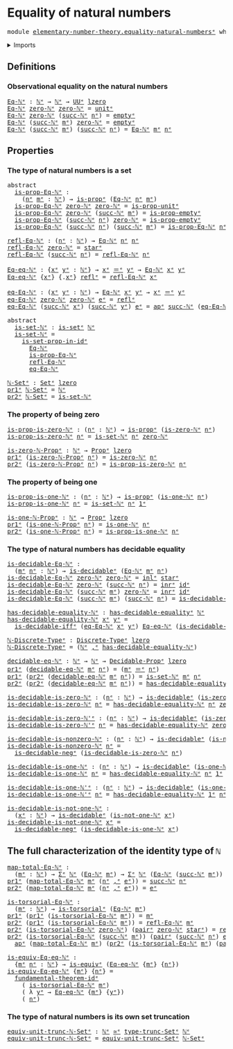 # Equality of natural numbers

<pre class="Agda"><a id="40" class="Keyword">module</a> <a id="47" href="elementary-number-theory.equality-natural-numbers%25E1%25B5%2589.html" class="Module">elementary-number-theory.equality-natural-numbersᵉ</a> <a id="98" class="Keyword">where</a>
</pre>
<details><summary>Imports</summary>

<pre class="Agda"><a id="154" class="Keyword">open</a> <a id="159" class="Keyword">import</a> <a id="166" href="elementary-number-theory.natural-numbers%25E1%25B5%2589.html" class="Module">elementary-number-theory.natural-numbersᵉ</a>

<a id="209" class="Keyword">open</a> <a id="214" class="Keyword">import</a> <a id="221" href="foundation.action-on-identifications-functions%25E1%25B5%2589.html" class="Module">foundation.action-on-identifications-functionsᵉ</a>
<a id="269" class="Keyword">open</a> <a id="274" class="Keyword">import</a> <a id="281" href="foundation.coproduct-types%25E1%25B5%2589.html" class="Module">foundation.coproduct-typesᵉ</a>
<a id="309" class="Keyword">open</a> <a id="314" class="Keyword">import</a> <a id="321" href="foundation.decidable-equality%25E1%25B5%2589.html" class="Module">foundation.decidable-equalityᵉ</a>
<a id="352" class="Keyword">open</a> <a id="357" class="Keyword">import</a> <a id="364" href="foundation.decidable-types%25E1%25B5%2589.html" class="Module">foundation.decidable-typesᵉ</a>
<a id="392" class="Keyword">open</a> <a id="397" class="Keyword">import</a> <a id="404" href="foundation.dependent-pair-types%25E1%25B5%2589.html" class="Module">foundation.dependent-pair-typesᵉ</a>
<a id="437" class="Keyword">open</a> <a id="442" class="Keyword">import</a> <a id="449" href="foundation.empty-types%25E1%25B5%2589.html" class="Module">foundation.empty-typesᵉ</a>
<a id="473" class="Keyword">open</a> <a id="478" class="Keyword">import</a> <a id="485" href="foundation.equivalences%25E1%25B5%2589.html" class="Module">foundation.equivalencesᵉ</a>
<a id="510" class="Keyword">open</a> <a id="515" class="Keyword">import</a> <a id="522" href="foundation.function-types%25E1%25B5%2589.html" class="Module">foundation.function-typesᵉ</a>
<a id="549" class="Keyword">open</a> <a id="554" class="Keyword">import</a> <a id="561" href="foundation.fundamental-theorem-of-identity-types%25E1%25B5%2589.html" class="Module">foundation.fundamental-theorem-of-identity-typesᵉ</a>
<a id="611" class="Keyword">open</a> <a id="616" class="Keyword">import</a> <a id="623" href="foundation.identity-types%25E1%25B5%2589.html" class="Module">foundation.identity-typesᵉ</a>
<a id="650" class="Keyword">open</a> <a id="655" class="Keyword">import</a> <a id="662" href="foundation.propositions%25E1%25B5%2589.html" class="Module">foundation.propositionsᵉ</a>
<a id="687" class="Keyword">open</a> <a id="692" class="Keyword">import</a> <a id="699" href="foundation.set-truncations%25E1%25B5%2589.html" class="Module">foundation.set-truncationsᵉ</a>
<a id="727" class="Keyword">open</a> <a id="732" class="Keyword">import</a> <a id="739" href="foundation.sets%25E1%25B5%2589.html" class="Module">foundation.setsᵉ</a>
<a id="756" class="Keyword">open</a> <a id="761" class="Keyword">import</a> <a id="768" href="foundation.unit-type%25E1%25B5%2589.html" class="Module">foundation.unit-typeᵉ</a>
<a id="790" class="Keyword">open</a> <a id="795" class="Keyword">import</a> <a id="802" href="foundation.universe-levels%25E1%25B5%2589.html" class="Module">foundation.universe-levelsᵉ</a>

<a id="831" class="Keyword">open</a> <a id="836" class="Keyword">import</a> <a id="843" href="foundation-core.decidable-propositions%25E1%25B5%2589.html" class="Module">foundation-core.decidable-propositionsᵉ</a>
<a id="883" class="Keyword">open</a> <a id="888" class="Keyword">import</a> <a id="895" href="foundation-core.discrete-types%25E1%25B5%2589.html" class="Module">foundation-core.discrete-typesᵉ</a>
<a id="927" class="Keyword">open</a> <a id="932" class="Keyword">import</a> <a id="939" href="foundation-core.torsorial-type-families%25E1%25B5%2589.html" class="Module">foundation-core.torsorial-type-familiesᵉ</a>
</pre>
</details>

## Definitions

### Observational equality on the natural numbers

<pre class="Agda"><a id="Eq-ℕᵉ"></a><a id="1072" href="elementary-number-theory.equality-natural-numbers%25E1%25B5%2589.html#1072" class="Function">Eq-ℕᵉ</a> <a id="1078" class="Symbol">:</a> <a id="1080" href="elementary-number-theory.natural-numbers%25E1%25B5%2589.html#783" class="Datatype">ℕᵉ</a> <a id="1083" class="Symbol">→</a> <a id="1085" href="elementary-number-theory.natural-numbers%25E1%25B5%2589.html#783" class="Datatype">ℕᵉ</a> <a id="1088" class="Symbol">→</a> <a id="1090" href="Agda.Primitive.html#429" class="Primitive">UUᵉ</a> <a id="1094" href="Agda.Primitive.html#915" class="Primitive">lzero</a>
<a id="1100" href="elementary-number-theory.equality-natural-numbers%25E1%25B5%2589.html#1072" class="Function">Eq-ℕᵉ</a> <a id="1106" href="elementary-number-theory.natural-numbers%25E1%25B5%2589.html#806" class="InductiveConstructor">zero-ℕᵉ</a> <a id="1114" href="elementary-number-theory.natural-numbers%25E1%25B5%2589.html#806" class="InductiveConstructor">zero-ℕᵉ</a> <a id="1122" class="Symbol">=</a> <a id="1124" href="foundation.unit-type%25E1%25B5%2589.html#826" class="Record">unitᵉ</a>
<a id="1130" href="elementary-number-theory.equality-natural-numbers%25E1%25B5%2589.html#1072" class="Function">Eq-ℕᵉ</a> <a id="1136" href="elementary-number-theory.natural-numbers%25E1%25B5%2589.html#806" class="InductiveConstructor">zero-ℕᵉ</a> <a id="1144" class="Symbol">(</a><a id="1145" href="elementary-number-theory.natural-numbers%25E1%25B5%2589.html#821" class="InductiveConstructor">succ-ℕᵉ</a> <a id="1153" href="elementary-number-theory.equality-natural-numbers%25E1%25B5%2589.html#1153" class="Bound">nᵉ</a><a id="1155" class="Symbol">)</a> <a id="1157" class="Symbol">=</a> <a id="1159" href="foundation-core.empty-types%25E1%25B5%2589.html#811" class="Datatype">emptyᵉ</a>
<a id="1166" href="elementary-number-theory.equality-natural-numbers%25E1%25B5%2589.html#1072" class="Function">Eq-ℕᵉ</a> <a id="1172" class="Symbol">(</a><a id="1173" href="elementary-number-theory.natural-numbers%25E1%25B5%2589.html#821" class="InductiveConstructor">succ-ℕᵉ</a> <a id="1181" href="elementary-number-theory.equality-natural-numbers%25E1%25B5%2589.html#1181" class="Bound">mᵉ</a><a id="1183" class="Symbol">)</a> <a id="1185" href="elementary-number-theory.natural-numbers%25E1%25B5%2589.html#806" class="InductiveConstructor">zero-ℕᵉ</a> <a id="1193" class="Symbol">=</a> <a id="1195" href="foundation-core.empty-types%25E1%25B5%2589.html#811" class="Datatype">emptyᵉ</a>
<a id="1202" href="elementary-number-theory.equality-natural-numbers%25E1%25B5%2589.html#1072" class="Function">Eq-ℕᵉ</a> <a id="1208" class="Symbol">(</a><a id="1209" href="elementary-number-theory.natural-numbers%25E1%25B5%2589.html#821" class="InductiveConstructor">succ-ℕᵉ</a> <a id="1217" href="elementary-number-theory.equality-natural-numbers%25E1%25B5%2589.html#1217" class="Bound">mᵉ</a><a id="1219" class="Symbol">)</a> <a id="1221" class="Symbol">(</a><a id="1222" href="elementary-number-theory.natural-numbers%25E1%25B5%2589.html#821" class="InductiveConstructor">succ-ℕᵉ</a> <a id="1230" href="elementary-number-theory.equality-natural-numbers%25E1%25B5%2589.html#1230" class="Bound">nᵉ</a><a id="1232" class="Symbol">)</a> <a id="1234" class="Symbol">=</a> <a id="1236" href="elementary-number-theory.equality-natural-numbers%25E1%25B5%2589.html#1072" class="Function">Eq-ℕᵉ</a> <a id="1242" href="elementary-number-theory.equality-natural-numbers%25E1%25B5%2589.html#1217" class="Bound">mᵉ</a> <a id="1245" href="elementary-number-theory.equality-natural-numbers%25E1%25B5%2589.html#1230" class="Bound">nᵉ</a>
</pre>
## Properties

### The type of natural numbers is a set

<pre class="Agda"><a id="1318" class="Keyword">abstract</a>
  <a id="is-prop-Eq-ℕᵉ"></a><a id="1329" href="elementary-number-theory.equality-natural-numbers%25E1%25B5%2589.html#1329" class="Function">is-prop-Eq-ℕᵉ</a> <a id="1343" class="Symbol">:</a>
    <a id="1349" class="Symbol">(</a><a id="1350" href="elementary-number-theory.equality-natural-numbers%25E1%25B5%2589.html#1350" class="Bound">nᵉ</a> <a id="1353" href="elementary-number-theory.equality-natural-numbers%25E1%25B5%2589.html#1353" class="Bound">mᵉ</a> <a id="1356" class="Symbol">:</a> <a id="1358" href="elementary-number-theory.natural-numbers%25E1%25B5%2589.html#783" class="Datatype">ℕᵉ</a><a id="1360" class="Symbol">)</a> <a id="1362" class="Symbol">→</a> <a id="1364" href="foundation-core.propositions%25E1%25B5%2589.html#1041" class="Function">is-propᵉ</a> <a id="1373" class="Symbol">(</a><a id="1374" href="elementary-number-theory.equality-natural-numbers%25E1%25B5%2589.html#1072" class="Function">Eq-ℕᵉ</a> <a id="1380" href="elementary-number-theory.equality-natural-numbers%25E1%25B5%2589.html#1350" class="Bound">nᵉ</a> <a id="1383" href="elementary-number-theory.equality-natural-numbers%25E1%25B5%2589.html#1353" class="Bound">mᵉ</a><a id="1385" class="Symbol">)</a>
  <a id="1389" href="elementary-number-theory.equality-natural-numbers%25E1%25B5%2589.html#1329" class="Function">is-prop-Eq-ℕᵉ</a> <a id="1403" href="elementary-number-theory.natural-numbers%25E1%25B5%2589.html#806" class="InductiveConstructor">zero-ℕᵉ</a> <a id="1411" href="elementary-number-theory.natural-numbers%25E1%25B5%2589.html#806" class="InductiveConstructor">zero-ℕᵉ</a> <a id="1419" class="Symbol">=</a> <a id="1421" href="foundation.unit-type%25E1%25B5%2589.html#2997" class="Function">is-prop-unitᵉ</a>
  <a id="1437" href="elementary-number-theory.equality-natural-numbers%25E1%25B5%2589.html#1329" class="Function">is-prop-Eq-ℕᵉ</a> <a id="1451" href="elementary-number-theory.natural-numbers%25E1%25B5%2589.html#806" class="InductiveConstructor">zero-ℕᵉ</a> <a id="1459" class="Symbol">(</a><a id="1460" href="elementary-number-theory.natural-numbers%25E1%25B5%2589.html#821" class="InductiveConstructor">succ-ℕᵉ</a> <a id="1468" href="elementary-number-theory.equality-natural-numbers%25E1%25B5%2589.html#1468" class="Bound">mᵉ</a><a id="1470" class="Symbol">)</a> <a id="1472" class="Symbol">=</a> <a id="1474" href="foundation-core.empty-types%25E1%25B5%2589.html#2533" class="Function">is-prop-emptyᵉ</a>
  <a id="1491" href="elementary-number-theory.equality-natural-numbers%25E1%25B5%2589.html#1329" class="Function">is-prop-Eq-ℕᵉ</a> <a id="1505" class="Symbol">(</a><a id="1506" href="elementary-number-theory.natural-numbers%25E1%25B5%2589.html#821" class="InductiveConstructor">succ-ℕᵉ</a> <a id="1514" href="elementary-number-theory.equality-natural-numbers%25E1%25B5%2589.html#1514" class="Bound">nᵉ</a><a id="1516" class="Symbol">)</a> <a id="1518" href="elementary-number-theory.natural-numbers%25E1%25B5%2589.html#806" class="InductiveConstructor">zero-ℕᵉ</a> <a id="1526" class="Symbol">=</a> <a id="1528" href="foundation-core.empty-types%25E1%25B5%2589.html#2533" class="Function">is-prop-emptyᵉ</a>
  <a id="1545" href="elementary-number-theory.equality-natural-numbers%25E1%25B5%2589.html#1329" class="Function">is-prop-Eq-ℕᵉ</a> <a id="1559" class="Symbol">(</a><a id="1560" href="elementary-number-theory.natural-numbers%25E1%25B5%2589.html#821" class="InductiveConstructor">succ-ℕᵉ</a> <a id="1568" href="elementary-number-theory.equality-natural-numbers%25E1%25B5%2589.html#1568" class="Bound">nᵉ</a><a id="1570" class="Symbol">)</a> <a id="1572" class="Symbol">(</a><a id="1573" href="elementary-number-theory.natural-numbers%25E1%25B5%2589.html#821" class="InductiveConstructor">succ-ℕᵉ</a> <a id="1581" href="elementary-number-theory.equality-natural-numbers%25E1%25B5%2589.html#1581" class="Bound">mᵉ</a><a id="1583" class="Symbol">)</a> <a id="1585" class="Symbol">=</a> <a id="1587" href="elementary-number-theory.equality-natural-numbers%25E1%25B5%2589.html#1329" class="Function">is-prop-Eq-ℕᵉ</a> <a id="1601" href="elementary-number-theory.equality-natural-numbers%25E1%25B5%2589.html#1568" class="Bound">nᵉ</a> <a id="1604" href="elementary-number-theory.equality-natural-numbers%25E1%25B5%2589.html#1581" class="Bound">mᵉ</a>

<a id="refl-Eq-ℕᵉ"></a><a id="1608" href="elementary-number-theory.equality-natural-numbers%25E1%25B5%2589.html#1608" class="Function">refl-Eq-ℕᵉ</a> <a id="1619" class="Symbol">:</a> <a id="1621" class="Symbol">(</a><a id="1622" href="elementary-number-theory.equality-natural-numbers%25E1%25B5%2589.html#1622" class="Bound">nᵉ</a> <a id="1625" class="Symbol">:</a> <a id="1627" href="elementary-number-theory.natural-numbers%25E1%25B5%2589.html#783" class="Datatype">ℕᵉ</a><a id="1629" class="Symbol">)</a> <a id="1631" class="Symbol">→</a> <a id="1633" href="elementary-number-theory.equality-natural-numbers%25E1%25B5%2589.html#1072" class="Function">Eq-ℕᵉ</a> <a id="1639" href="elementary-number-theory.equality-natural-numbers%25E1%25B5%2589.html#1622" class="Bound">nᵉ</a> <a id="1642" href="elementary-number-theory.equality-natural-numbers%25E1%25B5%2589.html#1622" class="Bound">nᵉ</a>
<a id="1645" href="elementary-number-theory.equality-natural-numbers%25E1%25B5%2589.html#1608" class="Function">refl-Eq-ℕᵉ</a> <a id="1656" href="elementary-number-theory.natural-numbers%25E1%25B5%2589.html#806" class="InductiveConstructor">zero-ℕᵉ</a> <a id="1664" class="Symbol">=</a> <a id="1666" href="foundation.unit-type%25E1%25B5%2589.html#873" class="InductiveConstructor">starᵉ</a>
<a id="1672" href="elementary-number-theory.equality-natural-numbers%25E1%25B5%2589.html#1608" class="Function">refl-Eq-ℕᵉ</a> <a id="1683" class="Symbol">(</a><a id="1684" href="elementary-number-theory.natural-numbers%25E1%25B5%2589.html#821" class="InductiveConstructor">succ-ℕᵉ</a> <a id="1692" href="elementary-number-theory.equality-natural-numbers%25E1%25B5%2589.html#1692" class="Bound">nᵉ</a><a id="1694" class="Symbol">)</a> <a id="1696" class="Symbol">=</a> <a id="1698" href="elementary-number-theory.equality-natural-numbers%25E1%25B5%2589.html#1608" class="Function">refl-Eq-ℕᵉ</a> <a id="1709" href="elementary-number-theory.equality-natural-numbers%25E1%25B5%2589.html#1692" class="Bound">nᵉ</a>

<a id="Eq-eq-ℕᵉ"></a><a id="1713" href="elementary-number-theory.equality-natural-numbers%25E1%25B5%2589.html#1713" class="Function">Eq-eq-ℕᵉ</a> <a id="1722" class="Symbol">:</a> <a id="1724" class="Symbol">{</a><a id="1725" href="elementary-number-theory.equality-natural-numbers%25E1%25B5%2589.html#1725" class="Bound">xᵉ</a> <a id="1728" href="elementary-number-theory.equality-natural-numbers%25E1%25B5%2589.html#1728" class="Bound">yᵉ</a> <a id="1731" class="Symbol">:</a> <a id="1733" href="elementary-number-theory.natural-numbers%25E1%25B5%2589.html#783" class="Datatype">ℕᵉ</a><a id="1735" class="Symbol">}</a> <a id="1737" class="Symbol">→</a> <a id="1739" href="elementary-number-theory.equality-natural-numbers%25E1%25B5%2589.html#1725" class="Bound">xᵉ</a> <a id="1742" href="foundation-core.identity-types%25E1%25B5%2589.html#2730" class="Function Operator">＝ᵉ</a> <a id="1745" href="elementary-number-theory.equality-natural-numbers%25E1%25B5%2589.html#1728" class="Bound">yᵉ</a> <a id="1748" class="Symbol">→</a> <a id="1750" href="elementary-number-theory.equality-natural-numbers%25E1%25B5%2589.html#1072" class="Function">Eq-ℕᵉ</a> <a id="1756" href="elementary-number-theory.equality-natural-numbers%25E1%25B5%2589.html#1725" class="Bound">xᵉ</a> <a id="1759" href="elementary-number-theory.equality-natural-numbers%25E1%25B5%2589.html#1728" class="Bound">yᵉ</a>
<a id="1762" href="elementary-number-theory.equality-natural-numbers%25E1%25B5%2589.html#1713" class="Function">Eq-eq-ℕᵉ</a> <a id="1771" class="Symbol">{</a><a id="1772" href="elementary-number-theory.equality-natural-numbers%25E1%25B5%2589.html#1772" class="Bound">xᵉ</a><a id="1774" class="Symbol">}</a> <a id="1776" class="Symbol">{</a><a id="1777" class="DottedPattern Symbol">.</a><a id="1778" href="elementary-number-theory.equality-natural-numbers%25E1%25B5%2589.html#1772" class="DottedPattern Bound">xᵉ</a><a id="1780" class="Symbol">}</a> <a id="1782" href="foundation-core.identity-types%25E1%25B5%2589.html#2694" class="InductiveConstructor">reflᵉ</a> <a id="1788" class="Symbol">=</a> <a id="1790" href="elementary-number-theory.equality-natural-numbers%25E1%25B5%2589.html#1608" class="Function">refl-Eq-ℕᵉ</a> <a id="1801" href="elementary-number-theory.equality-natural-numbers%25E1%25B5%2589.html#1772" class="Bound">xᵉ</a>

<a id="eq-Eq-ℕᵉ"></a><a id="1805" href="elementary-number-theory.equality-natural-numbers%25E1%25B5%2589.html#1805" class="Function">eq-Eq-ℕᵉ</a> <a id="1814" class="Symbol">:</a> <a id="1816" class="Symbol">(</a><a id="1817" href="elementary-number-theory.equality-natural-numbers%25E1%25B5%2589.html#1817" class="Bound">xᵉ</a> <a id="1820" href="elementary-number-theory.equality-natural-numbers%25E1%25B5%2589.html#1820" class="Bound">yᵉ</a> <a id="1823" class="Symbol">:</a> <a id="1825" href="elementary-number-theory.natural-numbers%25E1%25B5%2589.html#783" class="Datatype">ℕᵉ</a><a id="1827" class="Symbol">)</a> <a id="1829" class="Symbol">→</a> <a id="1831" href="elementary-number-theory.equality-natural-numbers%25E1%25B5%2589.html#1072" class="Function">Eq-ℕᵉ</a> <a id="1837" href="elementary-number-theory.equality-natural-numbers%25E1%25B5%2589.html#1817" class="Bound">xᵉ</a> <a id="1840" href="elementary-number-theory.equality-natural-numbers%25E1%25B5%2589.html#1820" class="Bound">yᵉ</a> <a id="1843" class="Symbol">→</a> <a id="1845" href="elementary-number-theory.equality-natural-numbers%25E1%25B5%2589.html#1817" class="Bound">xᵉ</a> <a id="1848" href="foundation-core.identity-types%25E1%25B5%2589.html#2730" class="Function Operator">＝ᵉ</a> <a id="1851" href="elementary-number-theory.equality-natural-numbers%25E1%25B5%2589.html#1820" class="Bound">yᵉ</a>
<a id="1854" href="elementary-number-theory.equality-natural-numbers%25E1%25B5%2589.html#1805" class="Function">eq-Eq-ℕᵉ</a> <a id="1863" href="elementary-number-theory.natural-numbers%25E1%25B5%2589.html#806" class="InductiveConstructor">zero-ℕᵉ</a> <a id="1871" href="elementary-number-theory.natural-numbers%25E1%25B5%2589.html#806" class="InductiveConstructor">zero-ℕᵉ</a> <a id="1879" href="elementary-number-theory.equality-natural-numbers%25E1%25B5%2589.html#1879" class="Bound">eᵉ</a> <a id="1882" class="Symbol">=</a> <a id="1884" href="foundation-core.identity-types%25E1%25B5%2589.html#2694" class="InductiveConstructor">reflᵉ</a>
<a id="1890" href="elementary-number-theory.equality-natural-numbers%25E1%25B5%2589.html#1805" class="Function">eq-Eq-ℕᵉ</a> <a id="1899" class="Symbol">(</a><a id="1900" href="elementary-number-theory.natural-numbers%25E1%25B5%2589.html#821" class="InductiveConstructor">succ-ℕᵉ</a> <a id="1908" href="elementary-number-theory.equality-natural-numbers%25E1%25B5%2589.html#1908" class="Bound">xᵉ</a><a id="1910" class="Symbol">)</a> <a id="1912" class="Symbol">(</a><a id="1913" href="elementary-number-theory.natural-numbers%25E1%25B5%2589.html#821" class="InductiveConstructor">succ-ℕᵉ</a> <a id="1921" href="elementary-number-theory.equality-natural-numbers%25E1%25B5%2589.html#1921" class="Bound">yᵉ</a><a id="1923" class="Symbol">)</a> <a id="1925" href="elementary-number-theory.equality-natural-numbers%25E1%25B5%2589.html#1925" class="Bound">eᵉ</a> <a id="1928" class="Symbol">=</a> <a id="1930" href="foundation.action-on-identifications-functions%25E1%25B5%2589.html#735" class="Function">apᵉ</a> <a id="1934" href="elementary-number-theory.natural-numbers%25E1%25B5%2589.html#821" class="InductiveConstructor">succ-ℕᵉ</a> <a id="1942" class="Symbol">(</a><a id="1943" href="elementary-number-theory.equality-natural-numbers%25E1%25B5%2589.html#1805" class="Function">eq-Eq-ℕᵉ</a> <a id="1952" href="elementary-number-theory.equality-natural-numbers%25E1%25B5%2589.html#1908" class="Bound">xᵉ</a> <a id="1955" href="elementary-number-theory.equality-natural-numbers%25E1%25B5%2589.html#1921" class="Bound">yᵉ</a> <a id="1958" href="elementary-number-theory.equality-natural-numbers%25E1%25B5%2589.html#1925" class="Bound">eᵉ</a><a id="1960" class="Symbol">)</a>

<a id="1963" class="Keyword">abstract</a>
  <a id="is-set-ℕᵉ"></a><a id="1974" href="elementary-number-theory.equality-natural-numbers%25E1%25B5%2589.html#1974" class="Function">is-set-ℕᵉ</a> <a id="1984" class="Symbol">:</a> <a id="1986" href="foundation-core.sets%25E1%25B5%2589.html#807" class="Function">is-setᵉ</a> <a id="1994" href="elementary-number-theory.natural-numbers%25E1%25B5%2589.html#783" class="Datatype">ℕᵉ</a>
  <a id="1999" href="elementary-number-theory.equality-natural-numbers%25E1%25B5%2589.html#1974" class="Function">is-set-ℕᵉ</a> <a id="2009" class="Symbol">=</a>
    <a id="2015" href="foundation-core.sets%25E1%25B5%2589.html#3504" class="Function">is-set-prop-in-idᵉ</a>
      <a id="2040" href="elementary-number-theory.equality-natural-numbers%25E1%25B5%2589.html#1072" class="Function">Eq-ℕᵉ</a>
      <a id="2052" href="elementary-number-theory.equality-natural-numbers%25E1%25B5%2589.html#1329" class="Function">is-prop-Eq-ℕᵉ</a>
      <a id="2072" href="elementary-number-theory.equality-natural-numbers%25E1%25B5%2589.html#1608" class="Function">refl-Eq-ℕᵉ</a>
      <a id="2089" href="elementary-number-theory.equality-natural-numbers%25E1%25B5%2589.html#1805" class="Function">eq-Eq-ℕᵉ</a>

<a id="ℕ-Setᵉ"></a><a id="2099" href="elementary-number-theory.equality-natural-numbers%25E1%25B5%2589.html#2099" class="Function">ℕ-Setᵉ</a> <a id="2106" class="Symbol">:</a> <a id="2108" href="foundation-core.sets%25E1%25B5%2589.html#897" class="Function">Setᵉ</a> <a id="2113" href="Agda.Primitive.html#915" class="Primitive">lzero</a>
<a id="2119" href="foundation.dependent-pair-types%25E1%25B5%2589.html#697" class="Field">pr1ᵉ</a> <a id="2124" href="elementary-number-theory.equality-natural-numbers%25E1%25B5%2589.html#2099" class="Function">ℕ-Setᵉ</a> <a id="2131" class="Symbol">=</a> <a id="2133" href="elementary-number-theory.natural-numbers%25E1%25B5%2589.html#783" class="Datatype">ℕᵉ</a>
<a id="2136" href="foundation.dependent-pair-types%25E1%25B5%2589.html#711" class="Field">pr2ᵉ</a> <a id="2141" href="elementary-number-theory.equality-natural-numbers%25E1%25B5%2589.html#2099" class="Function">ℕ-Setᵉ</a> <a id="2148" class="Symbol">=</a> <a id="2150" href="elementary-number-theory.equality-natural-numbers%25E1%25B5%2589.html#1974" class="Function">is-set-ℕᵉ</a>
</pre>
### The property of being zero

<pre class="Agda"><a id="is-prop-is-zero-ℕᵉ"></a><a id="2205" href="elementary-number-theory.equality-natural-numbers%25E1%25B5%2589.html#2205" class="Function">is-prop-is-zero-ℕᵉ</a> <a id="2224" class="Symbol">:</a> <a id="2226" class="Symbol">(</a><a id="2227" href="elementary-number-theory.equality-natural-numbers%25E1%25B5%2589.html#2227" class="Bound">nᵉ</a> <a id="2230" class="Symbol">:</a> <a id="2232" href="elementary-number-theory.natural-numbers%25E1%25B5%2589.html#783" class="Datatype">ℕᵉ</a><a id="2234" class="Symbol">)</a> <a id="2236" class="Symbol">→</a> <a id="2238" href="foundation-core.propositions%25E1%25B5%2589.html#1041" class="Function">is-propᵉ</a> <a id="2247" class="Symbol">(</a><a id="2248" href="elementary-number-theory.natural-numbers%25E1%25B5%2589.html#1761" class="Function">is-zero-ℕᵉ</a> <a id="2259" href="elementary-number-theory.equality-natural-numbers%25E1%25B5%2589.html#2227" class="Bound">nᵉ</a><a id="2261" class="Symbol">)</a>
<a id="2263" href="elementary-number-theory.equality-natural-numbers%25E1%25B5%2589.html#2205" class="Function">is-prop-is-zero-ℕᵉ</a> <a id="2282" href="elementary-number-theory.equality-natural-numbers%25E1%25B5%2589.html#2282" class="Bound">nᵉ</a> <a id="2285" class="Symbol">=</a> <a id="2287" href="elementary-number-theory.equality-natural-numbers%25E1%25B5%2589.html#1974" class="Function">is-set-ℕᵉ</a> <a id="2297" href="elementary-number-theory.equality-natural-numbers%25E1%25B5%2589.html#2282" class="Bound">nᵉ</a> <a id="2300" href="elementary-number-theory.natural-numbers%25E1%25B5%2589.html#806" class="InductiveConstructor">zero-ℕᵉ</a>

<a id="is-zero-ℕ-Propᵉ"></a><a id="2309" href="elementary-number-theory.equality-natural-numbers%25E1%25B5%2589.html#2309" class="Function">is-zero-ℕ-Propᵉ</a> <a id="2325" class="Symbol">:</a> <a id="2327" href="elementary-number-theory.natural-numbers%25E1%25B5%2589.html#783" class="Datatype">ℕᵉ</a> <a id="2330" class="Symbol">→</a> <a id="2332" href="foundation-core.propositions%25E1%25B5%2589.html#1181" class="Function">Propᵉ</a> <a id="2338" href="Agda.Primitive.html#915" class="Primitive">lzero</a>
<a id="2344" href="foundation.dependent-pair-types%25E1%25B5%2589.html#697" class="Field">pr1ᵉ</a> <a id="2349" class="Symbol">(</a><a id="2350" href="elementary-number-theory.equality-natural-numbers%25E1%25B5%2589.html#2309" class="Function">is-zero-ℕ-Propᵉ</a> <a id="2366" href="elementary-number-theory.equality-natural-numbers%25E1%25B5%2589.html#2366" class="Bound">nᵉ</a><a id="2368" class="Symbol">)</a> <a id="2370" class="Symbol">=</a> <a id="2372" href="elementary-number-theory.natural-numbers%25E1%25B5%2589.html#1761" class="Function">is-zero-ℕᵉ</a> <a id="2383" href="elementary-number-theory.equality-natural-numbers%25E1%25B5%2589.html#2366" class="Bound">nᵉ</a>
<a id="2386" href="foundation.dependent-pair-types%25E1%25B5%2589.html#711" class="Field">pr2ᵉ</a> <a id="2391" class="Symbol">(</a><a id="2392" href="elementary-number-theory.equality-natural-numbers%25E1%25B5%2589.html#2309" class="Function">is-zero-ℕ-Propᵉ</a> <a id="2408" href="elementary-number-theory.equality-natural-numbers%25E1%25B5%2589.html#2408" class="Bound">nᵉ</a><a id="2410" class="Symbol">)</a> <a id="2412" class="Symbol">=</a> <a id="2414" href="elementary-number-theory.equality-natural-numbers%25E1%25B5%2589.html#2205" class="Function">is-prop-is-zero-ℕᵉ</a> <a id="2433" href="elementary-number-theory.equality-natural-numbers%25E1%25B5%2589.html#2408" class="Bound">nᵉ</a>
</pre>
### The property of being one

<pre class="Agda"><a id="is-prop-is-one-ℕᵉ"></a><a id="2480" href="elementary-number-theory.equality-natural-numbers%25E1%25B5%2589.html#2480" class="Function">is-prop-is-one-ℕᵉ</a> <a id="2498" class="Symbol">:</a> <a id="2500" class="Symbol">(</a><a id="2501" href="elementary-number-theory.equality-natural-numbers%25E1%25B5%2589.html#2501" class="Bound">nᵉ</a> <a id="2504" class="Symbol">:</a> <a id="2506" href="elementary-number-theory.natural-numbers%25E1%25B5%2589.html#783" class="Datatype">ℕᵉ</a><a id="2508" class="Symbol">)</a> <a id="2510" class="Symbol">→</a> <a id="2512" href="foundation-core.propositions%25E1%25B5%2589.html#1041" class="Function">is-propᵉ</a> <a id="2521" class="Symbol">(</a><a id="2522" href="elementary-number-theory.natural-numbers%25E1%25B5%2589.html#2042" class="Function">is-one-ℕᵉ</a> <a id="2532" href="elementary-number-theory.equality-natural-numbers%25E1%25B5%2589.html#2501" class="Bound">nᵉ</a><a id="2534" class="Symbol">)</a>
<a id="2536" href="elementary-number-theory.equality-natural-numbers%25E1%25B5%2589.html#2480" class="Function">is-prop-is-one-ℕᵉ</a> <a id="2554" href="elementary-number-theory.equality-natural-numbers%25E1%25B5%2589.html#2554" class="Bound">nᵉ</a> <a id="2557" class="Symbol">=</a> <a id="2559" href="elementary-number-theory.equality-natural-numbers%25E1%25B5%2589.html#1974" class="Function">is-set-ℕᵉ</a> <a id="2569" href="elementary-number-theory.equality-natural-numbers%25E1%25B5%2589.html#2554" class="Bound">nᵉ</a> <a id="2572" href="elementary-number-theory.natural-numbers%25E1%25B5%2589.html#862" class="Function">1ᵉ</a>

<a id="is-one-ℕ-Propᵉ"></a><a id="2576" href="elementary-number-theory.equality-natural-numbers%25E1%25B5%2589.html#2576" class="Function">is-one-ℕ-Propᵉ</a> <a id="2591" class="Symbol">:</a> <a id="2593" href="elementary-number-theory.natural-numbers%25E1%25B5%2589.html#783" class="Datatype">ℕᵉ</a> <a id="2596" class="Symbol">→</a> <a id="2598" href="foundation-core.propositions%25E1%25B5%2589.html#1181" class="Function">Propᵉ</a> <a id="2604" href="Agda.Primitive.html#915" class="Primitive">lzero</a>
<a id="2610" href="foundation.dependent-pair-types%25E1%25B5%2589.html#697" class="Field">pr1ᵉ</a> <a id="2615" class="Symbol">(</a><a id="2616" href="elementary-number-theory.equality-natural-numbers%25E1%25B5%2589.html#2576" class="Function">is-one-ℕ-Propᵉ</a> <a id="2631" href="elementary-number-theory.equality-natural-numbers%25E1%25B5%2589.html#2631" class="Bound">nᵉ</a><a id="2633" class="Symbol">)</a> <a id="2635" class="Symbol">=</a> <a id="2637" href="elementary-number-theory.natural-numbers%25E1%25B5%2589.html#2042" class="Function">is-one-ℕᵉ</a> <a id="2647" href="elementary-number-theory.equality-natural-numbers%25E1%25B5%2589.html#2631" class="Bound">nᵉ</a>
<a id="2650" href="foundation.dependent-pair-types%25E1%25B5%2589.html#711" class="Field">pr2ᵉ</a> <a id="2655" class="Symbol">(</a><a id="2656" href="elementary-number-theory.equality-natural-numbers%25E1%25B5%2589.html#2576" class="Function">is-one-ℕ-Propᵉ</a> <a id="2671" href="elementary-number-theory.equality-natural-numbers%25E1%25B5%2589.html#2671" class="Bound">nᵉ</a><a id="2673" class="Symbol">)</a> <a id="2675" class="Symbol">=</a> <a id="2677" href="elementary-number-theory.equality-natural-numbers%25E1%25B5%2589.html#2480" class="Function">is-prop-is-one-ℕᵉ</a> <a id="2695" href="elementary-number-theory.equality-natural-numbers%25E1%25B5%2589.html#2671" class="Bound">nᵉ</a>
</pre>
### The type of natural numbers has decidable equality

<pre class="Agda"><a id="is-decidable-Eq-ℕᵉ"></a><a id="2767" href="elementary-number-theory.equality-natural-numbers%25E1%25B5%2589.html#2767" class="Function">is-decidable-Eq-ℕᵉ</a> <a id="2786" class="Symbol">:</a>
  <a id="2790" class="Symbol">(</a><a id="2791" href="elementary-number-theory.equality-natural-numbers%25E1%25B5%2589.html#2791" class="Bound">mᵉ</a> <a id="2794" href="elementary-number-theory.equality-natural-numbers%25E1%25B5%2589.html#2794" class="Bound">nᵉ</a> <a id="2797" class="Symbol">:</a> <a id="2799" href="elementary-number-theory.natural-numbers%25E1%25B5%2589.html#783" class="Datatype">ℕᵉ</a><a id="2801" class="Symbol">)</a> <a id="2803" class="Symbol">→</a> <a id="2805" href="foundation.decidable-types%25E1%25B5%2589.html#1541" class="Function">is-decidableᵉ</a> <a id="2819" class="Symbol">(</a><a id="2820" href="elementary-number-theory.equality-natural-numbers%25E1%25B5%2589.html#1072" class="Function">Eq-ℕᵉ</a> <a id="2826" href="elementary-number-theory.equality-natural-numbers%25E1%25B5%2589.html#2791" class="Bound">mᵉ</a> <a id="2829" href="elementary-number-theory.equality-natural-numbers%25E1%25B5%2589.html#2794" class="Bound">nᵉ</a><a id="2831" class="Symbol">)</a>
<a id="2833" href="elementary-number-theory.equality-natural-numbers%25E1%25B5%2589.html#2767" class="Function">is-decidable-Eq-ℕᵉ</a> <a id="2852" href="elementary-number-theory.natural-numbers%25E1%25B5%2589.html#806" class="InductiveConstructor">zero-ℕᵉ</a> <a id="2860" href="elementary-number-theory.natural-numbers%25E1%25B5%2589.html#806" class="InductiveConstructor">zero-ℕᵉ</a> <a id="2868" class="Symbol">=</a> <a id="2870" href="foundation-core.coproduct-types%25E1%25B5%2589.html#473" class="InductiveConstructor">inlᵉ</a> <a id="2875" href="foundation.unit-type%25E1%25B5%2589.html#873" class="InductiveConstructor">starᵉ</a>
<a id="2881" href="elementary-number-theory.equality-natural-numbers%25E1%25B5%2589.html#2767" class="Function">is-decidable-Eq-ℕᵉ</a> <a id="2900" href="elementary-number-theory.natural-numbers%25E1%25B5%2589.html#806" class="InductiveConstructor">zero-ℕᵉ</a> <a id="2908" class="Symbol">(</a><a id="2909" href="elementary-number-theory.natural-numbers%25E1%25B5%2589.html#821" class="InductiveConstructor">succ-ℕᵉ</a> <a id="2917" href="elementary-number-theory.equality-natural-numbers%25E1%25B5%2589.html#2917" class="Bound">nᵉ</a><a id="2919" class="Symbol">)</a> <a id="2921" class="Symbol">=</a> <a id="2923" href="foundation-core.coproduct-types%25E1%25B5%2589.html#496" class="InductiveConstructor">inrᵉ</a> <a id="2928" href="foundation-core.function-types%25E1%25B5%2589.html#309" class="Function">idᵉ</a>
<a id="2932" href="elementary-number-theory.equality-natural-numbers%25E1%25B5%2589.html#2767" class="Function">is-decidable-Eq-ℕᵉ</a> <a id="2951" class="Symbol">(</a><a id="2952" href="elementary-number-theory.natural-numbers%25E1%25B5%2589.html#821" class="InductiveConstructor">succ-ℕᵉ</a> <a id="2960" href="elementary-number-theory.equality-natural-numbers%25E1%25B5%2589.html#2960" class="Bound">mᵉ</a><a id="2962" class="Symbol">)</a> <a id="2964" href="elementary-number-theory.natural-numbers%25E1%25B5%2589.html#806" class="InductiveConstructor">zero-ℕᵉ</a> <a id="2972" class="Symbol">=</a> <a id="2974" href="foundation-core.coproduct-types%25E1%25B5%2589.html#496" class="InductiveConstructor">inrᵉ</a> <a id="2979" href="foundation-core.function-types%25E1%25B5%2589.html#309" class="Function">idᵉ</a>
<a id="2983" href="elementary-number-theory.equality-natural-numbers%25E1%25B5%2589.html#2767" class="Function">is-decidable-Eq-ℕᵉ</a> <a id="3002" class="Symbol">(</a><a id="3003" href="elementary-number-theory.natural-numbers%25E1%25B5%2589.html#821" class="InductiveConstructor">succ-ℕᵉ</a> <a id="3011" href="elementary-number-theory.equality-natural-numbers%25E1%25B5%2589.html#3011" class="Bound">mᵉ</a><a id="3013" class="Symbol">)</a> <a id="3015" class="Symbol">(</a><a id="3016" href="elementary-number-theory.natural-numbers%25E1%25B5%2589.html#821" class="InductiveConstructor">succ-ℕᵉ</a> <a id="3024" href="elementary-number-theory.equality-natural-numbers%25E1%25B5%2589.html#3024" class="Bound">nᵉ</a><a id="3026" class="Symbol">)</a> <a id="3028" class="Symbol">=</a> <a id="3030" href="elementary-number-theory.equality-natural-numbers%25E1%25B5%2589.html#2767" class="Function">is-decidable-Eq-ℕᵉ</a> <a id="3049" href="elementary-number-theory.equality-natural-numbers%25E1%25B5%2589.html#3011" class="Bound">mᵉ</a> <a id="3052" href="elementary-number-theory.equality-natural-numbers%25E1%25B5%2589.html#3024" class="Bound">nᵉ</a>

<a id="has-decidable-equality-ℕᵉ"></a><a id="3056" href="elementary-number-theory.equality-natural-numbers%25E1%25B5%2589.html#3056" class="Function">has-decidable-equality-ℕᵉ</a> <a id="3082" class="Symbol">:</a> <a id="3084" href="foundation.decidable-equality%25E1%25B5%2589.html#1290" class="Function">has-decidable-equalityᵉ</a> <a id="3108" href="elementary-number-theory.natural-numbers%25E1%25B5%2589.html#783" class="Datatype">ℕᵉ</a>
<a id="3111" href="elementary-number-theory.equality-natural-numbers%25E1%25B5%2589.html#3056" class="Function">has-decidable-equality-ℕᵉ</a> <a id="3137" href="elementary-number-theory.equality-natural-numbers%25E1%25B5%2589.html#3137" class="Bound">xᵉ</a> <a id="3140" href="elementary-number-theory.equality-natural-numbers%25E1%25B5%2589.html#3140" class="Bound">yᵉ</a> <a id="3143" class="Symbol">=</a>
  <a id="3147" href="foundation.decidable-types%25E1%25B5%2589.html#6739" class="Function">is-decidable-iffᵉ</a> <a id="3165" class="Symbol">(</a><a id="3166" href="elementary-number-theory.equality-natural-numbers%25E1%25B5%2589.html#1805" class="Function">eq-Eq-ℕᵉ</a> <a id="3175" href="elementary-number-theory.equality-natural-numbers%25E1%25B5%2589.html#3137" class="Bound">xᵉ</a> <a id="3178" href="elementary-number-theory.equality-natural-numbers%25E1%25B5%2589.html#3140" class="Bound">yᵉ</a><a id="3180" class="Symbol">)</a> <a id="3182" href="elementary-number-theory.equality-natural-numbers%25E1%25B5%2589.html#1713" class="Function">Eq-eq-ℕᵉ</a> <a id="3191" class="Symbol">(</a><a id="3192" href="elementary-number-theory.equality-natural-numbers%25E1%25B5%2589.html#2767" class="Function">is-decidable-Eq-ℕᵉ</a> <a id="3211" href="elementary-number-theory.equality-natural-numbers%25E1%25B5%2589.html#3137" class="Bound">xᵉ</a> <a id="3214" href="elementary-number-theory.equality-natural-numbers%25E1%25B5%2589.html#3140" class="Bound">yᵉ</a><a id="3216" class="Symbol">)</a>

<a id="ℕ-Discrete-Typeᵉ"></a><a id="3219" href="elementary-number-theory.equality-natural-numbers%25E1%25B5%2589.html#3219" class="Function">ℕ-Discrete-Typeᵉ</a> <a id="3236" class="Symbol">:</a> <a id="3238" href="foundation-core.discrete-types%25E1%25B5%2589.html#547" class="Function">Discrete-Typeᵉ</a> <a id="3253" href="Agda.Primitive.html#915" class="Primitive">lzero</a>
<a id="3259" href="elementary-number-theory.equality-natural-numbers%25E1%25B5%2589.html#3219" class="Function">ℕ-Discrete-Typeᵉ</a> <a id="3276" class="Symbol">=</a> <a id="3278" class="Symbol">(</a><a id="3279" href="elementary-number-theory.natural-numbers%25E1%25B5%2589.html#783" class="Datatype">ℕᵉ</a> <a id="3282" href="foundation.dependent-pair-types%25E1%25B5%2589.html#788" class="InductiveConstructor Operator">,ᵉ</a> <a id="3285" href="elementary-number-theory.equality-natural-numbers%25E1%25B5%2589.html#3056" class="Function">has-decidable-equality-ℕᵉ</a><a id="3310" class="Symbol">)</a>

<a id="decidable-eq-ℕᵉ"></a><a id="3313" href="elementary-number-theory.equality-natural-numbers%25E1%25B5%2589.html#3313" class="Function">decidable-eq-ℕᵉ</a> <a id="3329" class="Symbol">:</a> <a id="3331" href="elementary-number-theory.natural-numbers%25E1%25B5%2589.html#783" class="Datatype">ℕᵉ</a> <a id="3334" class="Symbol">→</a> <a id="3336" href="elementary-number-theory.natural-numbers%25E1%25B5%2589.html#783" class="Datatype">ℕᵉ</a> <a id="3339" class="Symbol">→</a> <a id="3341" href="foundation-core.decidable-propositions%25E1%25B5%2589.html#2019" class="Function">Decidable-Propᵉ</a> <a id="3357" href="Agda.Primitive.html#915" class="Primitive">lzero</a>
<a id="3363" href="foundation.dependent-pair-types%25E1%25B5%2589.html#697" class="Field">pr1ᵉ</a> <a id="3368" class="Symbol">(</a><a id="3369" href="elementary-number-theory.equality-natural-numbers%25E1%25B5%2589.html#3313" class="Function">decidable-eq-ℕᵉ</a> <a id="3385" href="elementary-number-theory.equality-natural-numbers%25E1%25B5%2589.html#3385" class="Bound">mᵉ</a> <a id="3388" href="elementary-number-theory.equality-natural-numbers%25E1%25B5%2589.html#3388" class="Bound">nᵉ</a><a id="3390" class="Symbol">)</a> <a id="3392" class="Symbol">=</a> <a id="3394" class="Symbol">(</a><a id="3395" href="elementary-number-theory.equality-natural-numbers%25E1%25B5%2589.html#3385" class="Bound">mᵉ</a> <a id="3398" href="foundation-core.identity-types%25E1%25B5%2589.html#2730" class="Function Operator">＝ᵉ</a> <a id="3401" href="elementary-number-theory.equality-natural-numbers%25E1%25B5%2589.html#3388" class="Bound">nᵉ</a><a id="3403" class="Symbol">)</a>
<a id="3405" href="foundation.dependent-pair-types%25E1%25B5%2589.html#697" class="Field">pr1ᵉ</a> <a id="3410" class="Symbol">(</a><a id="3411" href="foundation.dependent-pair-types%25E1%25B5%2589.html#711" class="Field">pr2ᵉ</a> <a id="3416" class="Symbol">(</a><a id="3417" href="elementary-number-theory.equality-natural-numbers%25E1%25B5%2589.html#3313" class="Function">decidable-eq-ℕᵉ</a> <a id="3433" href="elementary-number-theory.equality-natural-numbers%25E1%25B5%2589.html#3433" class="Bound">mᵉ</a> <a id="3436" href="elementary-number-theory.equality-natural-numbers%25E1%25B5%2589.html#3436" class="Bound">nᵉ</a><a id="3438" class="Symbol">))</a> <a id="3441" class="Symbol">=</a> <a id="3443" href="elementary-number-theory.equality-natural-numbers%25E1%25B5%2589.html#1974" class="Function">is-set-ℕᵉ</a> <a id="3453" href="elementary-number-theory.equality-natural-numbers%25E1%25B5%2589.html#3433" class="Bound">mᵉ</a> <a id="3456" href="elementary-number-theory.equality-natural-numbers%25E1%25B5%2589.html#3436" class="Bound">nᵉ</a>
<a id="3459" href="foundation.dependent-pair-types%25E1%25B5%2589.html#711" class="Field">pr2ᵉ</a> <a id="3464" class="Symbol">(</a><a id="3465" href="foundation.dependent-pair-types%25E1%25B5%2589.html#711" class="Field">pr2ᵉ</a> <a id="3470" class="Symbol">(</a><a id="3471" href="elementary-number-theory.equality-natural-numbers%25E1%25B5%2589.html#3313" class="Function">decidable-eq-ℕᵉ</a> <a id="3487" href="elementary-number-theory.equality-natural-numbers%25E1%25B5%2589.html#3487" class="Bound">mᵉ</a> <a id="3490" href="elementary-number-theory.equality-natural-numbers%25E1%25B5%2589.html#3490" class="Bound">nᵉ</a><a id="3492" class="Symbol">))</a> <a id="3495" class="Symbol">=</a> <a id="3497" href="elementary-number-theory.equality-natural-numbers%25E1%25B5%2589.html#3056" class="Function">has-decidable-equality-ℕᵉ</a> <a id="3523" href="elementary-number-theory.equality-natural-numbers%25E1%25B5%2589.html#3487" class="Bound">mᵉ</a> <a id="3526" href="elementary-number-theory.equality-natural-numbers%25E1%25B5%2589.html#3490" class="Bound">nᵉ</a>

<a id="is-decidable-is-zero-ℕᵉ"></a><a id="3530" href="elementary-number-theory.equality-natural-numbers%25E1%25B5%2589.html#3530" class="Function">is-decidable-is-zero-ℕᵉ</a> <a id="3554" class="Symbol">:</a> <a id="3556" class="Symbol">(</a><a id="3557" href="elementary-number-theory.equality-natural-numbers%25E1%25B5%2589.html#3557" class="Bound">nᵉ</a> <a id="3560" class="Symbol">:</a> <a id="3562" href="elementary-number-theory.natural-numbers%25E1%25B5%2589.html#783" class="Datatype">ℕᵉ</a><a id="3564" class="Symbol">)</a> <a id="3566" class="Symbol">→</a> <a id="3568" href="foundation.decidable-types%25E1%25B5%2589.html#1541" class="Function">is-decidableᵉ</a> <a id="3582" class="Symbol">(</a><a id="3583" href="elementary-number-theory.natural-numbers%25E1%25B5%2589.html#1761" class="Function">is-zero-ℕᵉ</a> <a id="3594" href="elementary-number-theory.equality-natural-numbers%25E1%25B5%2589.html#3557" class="Bound">nᵉ</a><a id="3596" class="Symbol">)</a>
<a id="3598" href="elementary-number-theory.equality-natural-numbers%25E1%25B5%2589.html#3530" class="Function">is-decidable-is-zero-ℕᵉ</a> <a id="3622" href="elementary-number-theory.equality-natural-numbers%25E1%25B5%2589.html#3622" class="Bound">nᵉ</a> <a id="3625" class="Symbol">=</a> <a id="3627" href="elementary-number-theory.equality-natural-numbers%25E1%25B5%2589.html#3056" class="Function">has-decidable-equality-ℕᵉ</a> <a id="3653" href="elementary-number-theory.equality-natural-numbers%25E1%25B5%2589.html#3622" class="Bound">nᵉ</a> <a id="3656" href="elementary-number-theory.natural-numbers%25E1%25B5%2589.html#806" class="InductiveConstructor">zero-ℕᵉ</a>

<a id="is-decidable-is-zero-ℕ&#39;ᵉ"></a><a id="3665" href="elementary-number-theory.equality-natural-numbers%25E1%25B5%2589.html#3665" class="Function">is-decidable-is-zero-ℕ&#39;ᵉ</a> <a id="3690" class="Symbol">:</a> <a id="3692" class="Symbol">(</a><a id="3693" href="elementary-number-theory.equality-natural-numbers%25E1%25B5%2589.html#3693" class="Bound">nᵉ</a> <a id="3696" class="Symbol">:</a> <a id="3698" href="elementary-number-theory.natural-numbers%25E1%25B5%2589.html#783" class="Datatype">ℕᵉ</a><a id="3700" class="Symbol">)</a> <a id="3702" class="Symbol">→</a> <a id="3704" href="foundation.decidable-types%25E1%25B5%2589.html#1541" class="Function">is-decidableᵉ</a> <a id="3718" class="Symbol">(</a><a id="3719" href="elementary-number-theory.natural-numbers%25E1%25B5%2589.html#1822" class="Function">is-zero-ℕ&#39;ᵉ</a> <a id="3731" href="elementary-number-theory.equality-natural-numbers%25E1%25B5%2589.html#3693" class="Bound">nᵉ</a><a id="3733" class="Symbol">)</a>
<a id="3735" href="elementary-number-theory.equality-natural-numbers%25E1%25B5%2589.html#3665" class="Function">is-decidable-is-zero-ℕ&#39;ᵉ</a> <a id="3760" href="elementary-number-theory.equality-natural-numbers%25E1%25B5%2589.html#3760" class="Bound">nᵉ</a> <a id="3763" class="Symbol">=</a> <a id="3765" href="elementary-number-theory.equality-natural-numbers%25E1%25B5%2589.html#3056" class="Function">has-decidable-equality-ℕᵉ</a> <a id="3791" href="elementary-number-theory.natural-numbers%25E1%25B5%2589.html#806" class="InductiveConstructor">zero-ℕᵉ</a> <a id="3799" href="elementary-number-theory.equality-natural-numbers%25E1%25B5%2589.html#3760" class="Bound">nᵉ</a>

<a id="is-decidable-is-nonzero-ℕᵉ"></a><a id="3803" href="elementary-number-theory.equality-natural-numbers%25E1%25B5%2589.html#3803" class="Function">is-decidable-is-nonzero-ℕᵉ</a> <a id="3830" class="Symbol">:</a> <a id="3832" class="Symbol">(</a><a id="3833" href="elementary-number-theory.equality-natural-numbers%25E1%25B5%2589.html#3833" class="Bound">nᵉ</a> <a id="3836" class="Symbol">:</a> <a id="3838" href="elementary-number-theory.natural-numbers%25E1%25B5%2589.html#783" class="Datatype">ℕᵉ</a><a id="3840" class="Symbol">)</a> <a id="3842" class="Symbol">→</a> <a id="3844" href="foundation.decidable-types%25E1%25B5%2589.html#1541" class="Function">is-decidableᵉ</a> <a id="3858" class="Symbol">(</a><a id="3859" href="elementary-number-theory.natural-numbers%25E1%25B5%2589.html#1972" class="Function">is-nonzero-ℕᵉ</a> <a id="3873" href="elementary-number-theory.equality-natural-numbers%25E1%25B5%2589.html#3833" class="Bound">nᵉ</a><a id="3875" class="Symbol">)</a>
<a id="3877" href="elementary-number-theory.equality-natural-numbers%25E1%25B5%2589.html#3803" class="Function">is-decidable-is-nonzero-ℕᵉ</a> <a id="3904" href="elementary-number-theory.equality-natural-numbers%25E1%25B5%2589.html#3904" class="Bound">nᵉ</a> <a id="3907" class="Symbol">=</a>
  <a id="3911" href="foundation.decidable-types%25E1%25B5%2589.html#6434" class="Function">is-decidable-negᵉ</a> <a id="3929" class="Symbol">(</a><a id="3930" href="elementary-number-theory.equality-natural-numbers%25E1%25B5%2589.html#3530" class="Function">is-decidable-is-zero-ℕᵉ</a> <a id="3954" href="elementary-number-theory.equality-natural-numbers%25E1%25B5%2589.html#3904" class="Bound">nᵉ</a><a id="3956" class="Symbol">)</a>

<a id="is-decidable-is-one-ℕᵉ"></a><a id="3959" href="elementary-number-theory.equality-natural-numbers%25E1%25B5%2589.html#3959" class="Function">is-decidable-is-one-ℕᵉ</a> <a id="3982" class="Symbol">:</a> <a id="3984" class="Symbol">(</a><a id="3985" href="elementary-number-theory.equality-natural-numbers%25E1%25B5%2589.html#3985" class="Bound">nᵉ</a> <a id="3988" class="Symbol">:</a> <a id="3990" href="elementary-number-theory.natural-numbers%25E1%25B5%2589.html#783" class="Datatype">ℕᵉ</a><a id="3992" class="Symbol">)</a> <a id="3994" class="Symbol">→</a> <a id="3996" href="foundation.decidable-types%25E1%25B5%2589.html#1541" class="Function">is-decidableᵉ</a> <a id="4010" class="Symbol">(</a><a id="4011" href="elementary-number-theory.natural-numbers%25E1%25B5%2589.html#2042" class="Function">is-one-ℕᵉ</a> <a id="4021" href="elementary-number-theory.equality-natural-numbers%25E1%25B5%2589.html#3985" class="Bound">nᵉ</a><a id="4023" class="Symbol">)</a>
<a id="4025" href="elementary-number-theory.equality-natural-numbers%25E1%25B5%2589.html#3959" class="Function">is-decidable-is-one-ℕᵉ</a> <a id="4048" href="elementary-number-theory.equality-natural-numbers%25E1%25B5%2589.html#4048" class="Bound">nᵉ</a> <a id="4051" class="Symbol">=</a> <a id="4053" href="elementary-number-theory.equality-natural-numbers%25E1%25B5%2589.html#3056" class="Function">has-decidable-equality-ℕᵉ</a> <a id="4079" href="elementary-number-theory.equality-natural-numbers%25E1%25B5%2589.html#4048" class="Bound">nᵉ</a> <a id="4082" href="elementary-number-theory.natural-numbers%25E1%25B5%2589.html#862" class="Function">1ᵉ</a>

<a id="is-decidable-is-one-ℕ&#39;ᵉ"></a><a id="4086" href="elementary-number-theory.equality-natural-numbers%25E1%25B5%2589.html#4086" class="Function">is-decidable-is-one-ℕ&#39;ᵉ</a> <a id="4110" class="Symbol">:</a> <a id="4112" class="Symbol">(</a><a id="4113" href="elementary-number-theory.equality-natural-numbers%25E1%25B5%2589.html#4113" class="Bound">nᵉ</a> <a id="4116" class="Symbol">:</a> <a id="4118" href="elementary-number-theory.natural-numbers%25E1%25B5%2589.html#783" class="Datatype">ℕᵉ</a><a id="4120" class="Symbol">)</a> <a id="4122" class="Symbol">→</a> <a id="4124" href="foundation.decidable-types%25E1%25B5%2589.html#1541" class="Function">is-decidableᵉ</a> <a id="4138" class="Symbol">(</a><a id="4139" href="elementary-number-theory.natural-numbers%25E1%25B5%2589.html#2096" class="Function">is-one-ℕ&#39;ᵉ</a> <a id="4150" href="elementary-number-theory.equality-natural-numbers%25E1%25B5%2589.html#4113" class="Bound">nᵉ</a><a id="4152" class="Symbol">)</a>
<a id="4154" href="elementary-number-theory.equality-natural-numbers%25E1%25B5%2589.html#4086" class="Function">is-decidable-is-one-ℕ&#39;ᵉ</a> <a id="4178" href="elementary-number-theory.equality-natural-numbers%25E1%25B5%2589.html#4178" class="Bound">nᵉ</a> <a id="4181" class="Symbol">=</a> <a id="4183" href="elementary-number-theory.equality-natural-numbers%25E1%25B5%2589.html#3056" class="Function">has-decidable-equality-ℕᵉ</a> <a id="4209" href="elementary-number-theory.natural-numbers%25E1%25B5%2589.html#862" class="Function">1ᵉ</a> <a id="4212" href="elementary-number-theory.equality-natural-numbers%25E1%25B5%2589.html#4178" class="Bound">nᵉ</a>

<a id="is-decidable-is-not-one-ℕᵉ"></a><a id="4216" href="elementary-number-theory.equality-natural-numbers%25E1%25B5%2589.html#4216" class="Function">is-decidable-is-not-one-ℕᵉ</a> <a id="4243" class="Symbol">:</a>
  <a id="4247" class="Symbol">(</a><a id="4248" href="elementary-number-theory.equality-natural-numbers%25E1%25B5%2589.html#4248" class="Bound">xᵉ</a> <a id="4251" class="Symbol">:</a> <a id="4253" href="elementary-number-theory.natural-numbers%25E1%25B5%2589.html#783" class="Datatype">ℕᵉ</a><a id="4255" class="Symbol">)</a> <a id="4257" class="Symbol">→</a> <a id="4259" href="foundation.decidable-types%25E1%25B5%2589.html#1541" class="Function">is-decidableᵉ</a> <a id="4273" class="Symbol">(</a><a id="4274" href="elementary-number-theory.natural-numbers%25E1%25B5%2589.html#2152" class="Function">is-not-one-ℕᵉ</a> <a id="4288" href="elementary-number-theory.equality-natural-numbers%25E1%25B5%2589.html#4248" class="Bound">xᵉ</a><a id="4290" class="Symbol">)</a>
<a id="4292" href="elementary-number-theory.equality-natural-numbers%25E1%25B5%2589.html#4216" class="Function">is-decidable-is-not-one-ℕᵉ</a> <a id="4319" href="elementary-number-theory.equality-natural-numbers%25E1%25B5%2589.html#4319" class="Bound">xᵉ</a> <a id="4322" class="Symbol">=</a>
  <a id="4326" href="foundation.decidable-types%25E1%25B5%2589.html#6434" class="Function">is-decidable-negᵉ</a> <a id="4344" class="Symbol">(</a><a id="4345" href="elementary-number-theory.equality-natural-numbers%25E1%25B5%2589.html#3959" class="Function">is-decidable-is-one-ℕᵉ</a> <a id="4368" href="elementary-number-theory.equality-natural-numbers%25E1%25B5%2589.html#4319" class="Bound">xᵉ</a><a id="4370" class="Symbol">)</a>
</pre>
## The full characterization of the identity type of `ℕ`

<pre class="Agda"><a id="map-total-Eq-ℕᵉ"></a><a id="4443" href="elementary-number-theory.equality-natural-numbers%25E1%25B5%2589.html#4443" class="Function">map-total-Eq-ℕᵉ</a> <a id="4459" class="Symbol">:</a>
  <a id="4463" class="Symbol">(</a><a id="4464" href="elementary-number-theory.equality-natural-numbers%25E1%25B5%2589.html#4464" class="Bound">mᵉ</a> <a id="4467" class="Symbol">:</a> <a id="4469" href="elementary-number-theory.natural-numbers%25E1%25B5%2589.html#783" class="Datatype">ℕᵉ</a><a id="4471" class="Symbol">)</a> <a id="4473" class="Symbol">→</a> <a id="4475" href="foundation.dependent-pair-types%25E1%25B5%2589.html#585" class="Record">Σᵉ</a> <a id="4478" href="elementary-number-theory.natural-numbers%25E1%25B5%2589.html#783" class="Datatype">ℕᵉ</a> <a id="4481" class="Symbol">(</a><a id="4482" href="elementary-number-theory.equality-natural-numbers%25E1%25B5%2589.html#1072" class="Function">Eq-ℕᵉ</a> <a id="4488" href="elementary-number-theory.equality-natural-numbers%25E1%25B5%2589.html#4464" class="Bound">mᵉ</a><a id="4490" class="Symbol">)</a> <a id="4492" class="Symbol">→</a> <a id="4494" href="foundation.dependent-pair-types%25E1%25B5%2589.html#585" class="Record">Σᵉ</a> <a id="4497" href="elementary-number-theory.natural-numbers%25E1%25B5%2589.html#783" class="Datatype">ℕᵉ</a> <a id="4500" class="Symbol">(</a><a id="4501" href="elementary-number-theory.equality-natural-numbers%25E1%25B5%2589.html#1072" class="Function">Eq-ℕᵉ</a> <a id="4507" class="Symbol">(</a><a id="4508" href="elementary-number-theory.natural-numbers%25E1%25B5%2589.html#821" class="InductiveConstructor">succ-ℕᵉ</a> <a id="4516" href="elementary-number-theory.equality-natural-numbers%25E1%25B5%2589.html#4464" class="Bound">mᵉ</a><a id="4518" class="Symbol">))</a>
<a id="4521" href="foundation.dependent-pair-types%25E1%25B5%2589.html#697" class="Field">pr1ᵉ</a> <a id="4526" class="Symbol">(</a><a id="4527" href="elementary-number-theory.equality-natural-numbers%25E1%25B5%2589.html#4443" class="Function">map-total-Eq-ℕᵉ</a> <a id="4543" href="elementary-number-theory.equality-natural-numbers%25E1%25B5%2589.html#4543" class="Bound">mᵉ</a> <a id="4546" class="Symbol">(</a><a id="4547" href="elementary-number-theory.equality-natural-numbers%25E1%25B5%2589.html#4547" class="Bound">nᵉ</a> <a id="4550" href="foundation.dependent-pair-types%25E1%25B5%2589.html#788" class="InductiveConstructor Operator">,ᵉ</a> <a id="4553" href="elementary-number-theory.equality-natural-numbers%25E1%25B5%2589.html#4553" class="Bound">eᵉ</a><a id="4555" class="Symbol">))</a> <a id="4558" class="Symbol">=</a> <a id="4560" href="elementary-number-theory.natural-numbers%25E1%25B5%2589.html#821" class="InductiveConstructor">succ-ℕᵉ</a> <a id="4568" href="elementary-number-theory.equality-natural-numbers%25E1%25B5%2589.html#4547" class="Bound">nᵉ</a>
<a id="4571" href="foundation.dependent-pair-types%25E1%25B5%2589.html#711" class="Field">pr2ᵉ</a> <a id="4576" class="Symbol">(</a><a id="4577" href="elementary-number-theory.equality-natural-numbers%25E1%25B5%2589.html#4443" class="Function">map-total-Eq-ℕᵉ</a> <a id="4593" href="elementary-number-theory.equality-natural-numbers%25E1%25B5%2589.html#4593" class="Bound">mᵉ</a> <a id="4596" class="Symbol">(</a><a id="4597" href="elementary-number-theory.equality-natural-numbers%25E1%25B5%2589.html#4597" class="Bound">nᵉ</a> <a id="4600" href="foundation.dependent-pair-types%25E1%25B5%2589.html#788" class="InductiveConstructor Operator">,ᵉ</a> <a id="4603" href="elementary-number-theory.equality-natural-numbers%25E1%25B5%2589.html#4603" class="Bound">eᵉ</a><a id="4605" class="Symbol">))</a> <a id="4608" class="Symbol">=</a> <a id="4610" href="elementary-number-theory.equality-natural-numbers%25E1%25B5%2589.html#4603" class="Bound">eᵉ</a>

<a id="is-torsorial-Eq-ℕᵉ"></a><a id="4614" href="elementary-number-theory.equality-natural-numbers%25E1%25B5%2589.html#4614" class="Function">is-torsorial-Eq-ℕᵉ</a> <a id="4633" class="Symbol">:</a>
  <a id="4637" class="Symbol">(</a><a id="4638" href="elementary-number-theory.equality-natural-numbers%25E1%25B5%2589.html#4638" class="Bound">mᵉ</a> <a id="4641" class="Symbol">:</a> <a id="4643" href="elementary-number-theory.natural-numbers%25E1%25B5%2589.html#783" class="Datatype">ℕᵉ</a><a id="4645" class="Symbol">)</a> <a id="4647" class="Symbol">→</a> <a id="4649" href="foundation-core.torsorial-type-families%25E1%25B5%2589.html#2479" class="Function">is-torsorialᵉ</a> <a id="4663" class="Symbol">(</a><a id="4664" href="elementary-number-theory.equality-natural-numbers%25E1%25B5%2589.html#1072" class="Function">Eq-ℕᵉ</a> <a id="4670" href="elementary-number-theory.equality-natural-numbers%25E1%25B5%2589.html#4638" class="Bound">mᵉ</a><a id="4672" class="Symbol">)</a>
<a id="4674" href="foundation.dependent-pair-types%25E1%25B5%2589.html#697" class="Field">pr1ᵉ</a> <a id="4679" class="Symbol">(</a><a id="4680" href="foundation.dependent-pair-types%25E1%25B5%2589.html#697" class="Field">pr1ᵉ</a> <a id="4685" class="Symbol">(</a><a id="4686" href="elementary-number-theory.equality-natural-numbers%25E1%25B5%2589.html#4614" class="Function">is-torsorial-Eq-ℕᵉ</a> <a id="4705" href="elementary-number-theory.equality-natural-numbers%25E1%25B5%2589.html#4705" class="Bound">mᵉ</a><a id="4707" class="Symbol">))</a> <a id="4710" class="Symbol">=</a> <a id="4712" href="elementary-number-theory.equality-natural-numbers%25E1%25B5%2589.html#4705" class="Bound">mᵉ</a>
<a id="4715" href="foundation.dependent-pair-types%25E1%25B5%2589.html#711" class="Field">pr2ᵉ</a> <a id="4720" class="Symbol">(</a><a id="4721" href="foundation.dependent-pair-types%25E1%25B5%2589.html#697" class="Field">pr1ᵉ</a> <a id="4726" class="Symbol">(</a><a id="4727" href="elementary-number-theory.equality-natural-numbers%25E1%25B5%2589.html#4614" class="Function">is-torsorial-Eq-ℕᵉ</a> <a id="4746" href="elementary-number-theory.equality-natural-numbers%25E1%25B5%2589.html#4746" class="Bound">mᵉ</a><a id="4748" class="Symbol">))</a> <a id="4751" class="Symbol">=</a> <a id="4753" href="elementary-number-theory.equality-natural-numbers%25E1%25B5%2589.html#1608" class="Function">refl-Eq-ℕᵉ</a> <a id="4764" href="elementary-number-theory.equality-natural-numbers%25E1%25B5%2589.html#4746" class="Bound">mᵉ</a>
<a id="4767" href="foundation.dependent-pair-types%25E1%25B5%2589.html#711" class="Field">pr2ᵉ</a> <a id="4772" class="Symbol">(</a><a id="4773" href="elementary-number-theory.equality-natural-numbers%25E1%25B5%2589.html#4614" class="Function">is-torsorial-Eq-ℕᵉ</a> <a id="4792" href="elementary-number-theory.natural-numbers%25E1%25B5%2589.html#806" class="InductiveConstructor">zero-ℕᵉ</a><a id="4799" class="Symbol">)</a> <a id="4801" class="Symbol">(</a><a id="4802" href="foundation.dependent-pair-types%25E1%25B5%2589.html#679" class="InductiveConstructor">pairᵉ</a> <a id="4808" href="elementary-number-theory.natural-numbers%25E1%25B5%2589.html#806" class="InductiveConstructor">zero-ℕᵉ</a> <a id="4816" href="foundation.unit-type%25E1%25B5%2589.html#873" class="InductiveConstructor">starᵉ</a><a id="4821" class="Symbol">)</a> <a id="4823" class="Symbol">=</a> <a id="4825" href="foundation-core.identity-types%25E1%25B5%2589.html#2694" class="InductiveConstructor">reflᵉ</a>
<a id="4831" href="foundation.dependent-pair-types%25E1%25B5%2589.html#711" class="Field">pr2ᵉ</a> <a id="4836" class="Symbol">(</a><a id="4837" href="elementary-number-theory.equality-natural-numbers%25E1%25B5%2589.html#4614" class="Function">is-torsorial-Eq-ℕᵉ</a> <a id="4856" class="Symbol">(</a><a id="4857" href="elementary-number-theory.natural-numbers%25E1%25B5%2589.html#821" class="InductiveConstructor">succ-ℕᵉ</a> <a id="4865" href="elementary-number-theory.equality-natural-numbers%25E1%25B5%2589.html#4865" class="Bound">mᵉ</a><a id="4867" class="Symbol">))</a> <a id="4870" class="Symbol">(</a><a id="4871" href="foundation.dependent-pair-types%25E1%25B5%2589.html#679" class="InductiveConstructor">pairᵉ</a> <a id="4877" class="Symbol">(</a><a id="4878" href="elementary-number-theory.natural-numbers%25E1%25B5%2589.html#821" class="InductiveConstructor">succ-ℕᵉ</a> <a id="4886" href="elementary-number-theory.equality-natural-numbers%25E1%25B5%2589.html#4886" class="Bound">nᵉ</a><a id="4888" class="Symbol">)</a> <a id="4890" href="elementary-number-theory.equality-natural-numbers%25E1%25B5%2589.html#4890" class="Bound">eᵉ</a><a id="4892" class="Symbol">)</a> <a id="4894" class="Symbol">=</a>
  <a id="4898" href="foundation.action-on-identifications-functions%25E1%25B5%2589.html#735" class="Function">apᵉ</a> <a id="4902" class="Symbol">(</a><a id="4903" href="elementary-number-theory.equality-natural-numbers%25E1%25B5%2589.html#4443" class="Function">map-total-Eq-ℕᵉ</a> <a id="4919" href="elementary-number-theory.equality-natural-numbers%25E1%25B5%2589.html#4865" class="Bound">mᵉ</a><a id="4921" class="Symbol">)</a> <a id="4923" class="Symbol">(</a><a id="4924" href="foundation.dependent-pair-types%25E1%25B5%2589.html#711" class="Field">pr2ᵉ</a> <a id="4929" class="Symbol">(</a><a id="4930" href="elementary-number-theory.equality-natural-numbers%25E1%25B5%2589.html#4614" class="Function">is-torsorial-Eq-ℕᵉ</a> <a id="4949" href="elementary-number-theory.equality-natural-numbers%25E1%25B5%2589.html#4865" class="Bound">mᵉ</a><a id="4951" class="Symbol">)</a> <a id="4953" class="Symbol">(</a><a id="4954" href="foundation.dependent-pair-types%25E1%25B5%2589.html#679" class="InductiveConstructor">pairᵉ</a> <a id="4960" href="elementary-number-theory.equality-natural-numbers%25E1%25B5%2589.html#4886" class="Bound">nᵉ</a> <a id="4963" href="elementary-number-theory.equality-natural-numbers%25E1%25B5%2589.html#4890" class="Bound">eᵉ</a><a id="4965" class="Symbol">))</a>

<a id="is-equiv-Eq-eq-ℕᵉ"></a><a id="4969" href="elementary-number-theory.equality-natural-numbers%25E1%25B5%2589.html#4969" class="Function">is-equiv-Eq-eq-ℕᵉ</a> <a id="4987" class="Symbol">:</a>
  <a id="4991" class="Symbol">{</a><a id="4992" href="elementary-number-theory.equality-natural-numbers%25E1%25B5%2589.html#4992" class="Bound">mᵉ</a> <a id="4995" href="elementary-number-theory.equality-natural-numbers%25E1%25B5%2589.html#4995" class="Bound">nᵉ</a> <a id="4998" class="Symbol">:</a> <a id="5000" href="elementary-number-theory.natural-numbers%25E1%25B5%2589.html#783" class="Datatype">ℕᵉ</a><a id="5002" class="Symbol">}</a> <a id="5004" class="Symbol">→</a> <a id="5006" href="foundation-core.equivalences%25E1%25B5%2589.html#1553" class="Function">is-equivᵉ</a> <a id="5016" class="Symbol">(</a><a id="5017" href="elementary-number-theory.equality-natural-numbers%25E1%25B5%2589.html#1713" class="Function">Eq-eq-ℕᵉ</a> <a id="5026" class="Symbol">{</a><a id="5027" href="elementary-number-theory.equality-natural-numbers%25E1%25B5%2589.html#4992" class="Bound">mᵉ</a><a id="5029" class="Symbol">}</a> <a id="5031" class="Symbol">{</a><a id="5032" href="elementary-number-theory.equality-natural-numbers%25E1%25B5%2589.html#4995" class="Bound">nᵉ</a><a id="5034" class="Symbol">})</a>
<a id="5037" href="elementary-number-theory.equality-natural-numbers%25E1%25B5%2589.html#4969" class="Function">is-equiv-Eq-eq-ℕᵉ</a> <a id="5055" class="Symbol">{</a><a id="5056" href="elementary-number-theory.equality-natural-numbers%25E1%25B5%2589.html#5056" class="Bound">mᵉ</a><a id="5058" class="Symbol">}</a> <a id="5060" class="Symbol">{</a><a id="5061" href="elementary-number-theory.equality-natural-numbers%25E1%25B5%2589.html#5061" class="Bound">nᵉ</a><a id="5063" class="Symbol">}</a> <a id="5065" class="Symbol">=</a>
  <a id="5069" href="foundation.fundamental-theorem-of-identity-types%25E1%25B5%2589.html#2064" class="Function">fundamental-theorem-idᵉ</a>
    <a id="5097" class="Symbol">(</a> <a id="5099" href="elementary-number-theory.equality-natural-numbers%25E1%25B5%2589.html#4614" class="Function">is-torsorial-Eq-ℕᵉ</a> <a id="5118" href="elementary-number-theory.equality-natural-numbers%25E1%25B5%2589.html#5056" class="Bound">mᵉ</a><a id="5120" class="Symbol">)</a>
    <a id="5126" class="Symbol">(</a> <a id="5128" class="Symbol">λ</a> <a id="5130" href="elementary-number-theory.equality-natural-numbers%25E1%25B5%2589.html#5130" class="Bound">yᵉ</a> <a id="5133" class="Symbol">→</a> <a id="5135" href="elementary-number-theory.equality-natural-numbers%25E1%25B5%2589.html#1713" class="Function">Eq-eq-ℕᵉ</a> <a id="5144" class="Symbol">{</a><a id="5145" href="elementary-number-theory.equality-natural-numbers%25E1%25B5%2589.html#5056" class="Bound">mᵉ</a><a id="5147" class="Symbol">}</a> <a id="5149" class="Symbol">{</a><a id="5150" href="elementary-number-theory.equality-natural-numbers%25E1%25B5%2589.html#5130" class="Bound">yᵉ</a><a id="5152" class="Symbol">})</a>
    <a id="5159" class="Symbol">(</a> <a id="5161" href="elementary-number-theory.equality-natural-numbers%25E1%25B5%2589.html#5061" class="Bound">nᵉ</a><a id="5163" class="Symbol">)</a>
</pre>
### The type of natural numbers is its own set truncation

<pre class="Agda"><a id="equiv-unit-trunc-ℕ-Setᵉ"></a><a id="5237" href="elementary-number-theory.equality-natural-numbers%25E1%25B5%2589.html#5237" class="Function">equiv-unit-trunc-ℕ-Setᵉ</a> <a id="5261" class="Symbol">:</a> <a id="5263" href="elementary-number-theory.natural-numbers%25E1%25B5%2589.html#783" class="Datatype">ℕᵉ</a> <a id="5266" href="foundation-core.equivalences%25E1%25B5%2589.html#2662" class="Function Operator">≃ᵉ</a> <a id="5269" href="foundation.set-truncations%25E1%25B5%2589.html#2071" class="Function">type-trunc-Setᵉ</a> <a id="5285" href="elementary-number-theory.natural-numbers%25E1%25B5%2589.html#783" class="Datatype">ℕᵉ</a>
<a id="5288" href="elementary-number-theory.equality-natural-numbers%25E1%25B5%2589.html#5237" class="Function">equiv-unit-trunc-ℕ-Setᵉ</a> <a id="5312" class="Symbol">=</a> <a id="5314" href="foundation.set-truncations%25E1%25B5%2589.html#11263" class="Function">equiv-unit-trunc-Setᵉ</a> <a id="5336" href="elementary-number-theory.equality-natural-numbers%25E1%25B5%2589.html#2099" class="Function">ℕ-Setᵉ</a>
</pre>